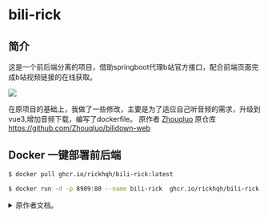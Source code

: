 # bili-rick
## 简介
这是一个前后端分离的项目，借助springboot代理b站官方接口，配合前端页面完成b站视频链接的在线获取。

<img src="https://github.com/rickhqh/bili-rick/blob/main/bili-rick.jpg">

在原项目的基础上，我做了一些修改，主要是为了适应自己听音频的需求，升级到vue3,增加音频下载，编写了dockerfile。
原作者 [Zhouqluo](https://github.com/Zhouqluo) 原仓库 https://github.com/Zhouqluo/bilidown-web

## Docker 一键部署前后端

```bash
$ docker pull ghcr.io/rickhqh/bili-rick:latest

$ docker run -d -p 8989:80 --name bili-rick  ghcr.io/rickhqh/bili-rick:latest


```


<details>
<summary>
  原作者文档。
</summary>
## 技术栈
前端：vue3 + axios + element-ui 2.15.14

后端：springboot

## 当前版本

V1.5

- bv号，手机端链接解析。
- 视频预览，视频下载与取消，封面图下载。
- 下载进度UI。

## 在线地址
https://zhouql.vip/bilibili

## 相关文档
https://zhouql.vip/bilibili/doc

## B站关注
https://space.bilibili.com/1608325226

## 声明
本项目只是支持由UP主上传的普通视频（不包含充电专属，番剧，影视等内容。），初心是想让学习视频的获取变得简单直接一点，节省获取时间和成本。

<strong>请勿滥用，本项目仅用于学习和测试！请勿滥用，本项目仅用于学习和测试！请勿滥用，本项目仅用于学习和测试！为尊重作者版权，请前往资源的原始发布网站观看，支持原创，谢谢。</strong>

利用本项目提供的内容造成不良影响及后果与本人无关。

本项目为开源项目，不接受任何形式的催单和索取行为，更不容许存在付费内容。
